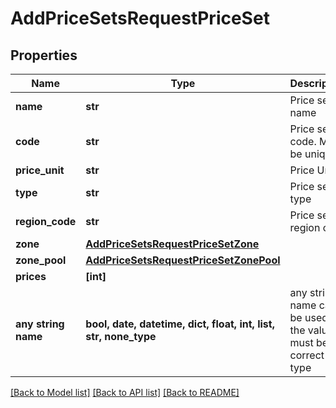 # AddPriceSetsRequestPriceSet


## Properties
Name | Type | Description | Notes
------------ | ------------- | ------------- | -------------
**name** | **str** | Price set name | 
**code** | **str** | Price set code. Must be unique. | 
**price_unit** | **str** | Price Unit | 
**type** | **str** | Price set type | 
**region_code** | **str** | Price set region code | [optional] 
**zone** | [**AddPriceSetsRequestPriceSetZone**](AddPriceSetsRequestPriceSetZone.md) |  | [optional] 
**zone_pool** | [**AddPriceSetsRequestPriceSetZonePool**](AddPriceSetsRequestPriceSetZonePool.md) |  | [optional] 
**prices** | **[int]** |  | [optional] 
**any string name** | **bool, date, datetime, dict, float, int, list, str, none_type** | any string name can be used but the value must be the correct type | [optional]

[[Back to Model list]](../README.md#documentation-for-models) [[Back to API list]](../README.md#documentation-for-api-endpoints) [[Back to README]](../README.md)


